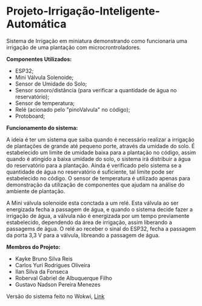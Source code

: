 # Projeto-Irrigação-Inteligente-Automática
Sistema de Irrigação em miniatura demonstrando como funcionaria uma irrigação de uma plantação com microcrontroladores.


<strong>Componentes Utilizados:</strong>
<ul>
  <li>ESP32;</li>
  <li>Mini Válvula Solenoide;</li>
  <li>Sensor de Umidade do Solo;</li>
  <li>Sensor sonoro/distância (para verificar a quantidade de água no reservatório);</li>
  <li>Sensor de temperatura;</li>
  <li>Relé (acionado pelo "pinoValvula" no código);</li>
  <li>Protoboard;</li>
</ul>


<strong>Funcionamento do sistema:</strong>
  <p>A ideia é ter um sistema que saiba quando é necessário realizar a irrigação de plantações de grande até pequeno porte, através da umidade do solo. É estabelecido um limite de umidade baixa para a plantação no código, assim quando é atingido a baixa umidade do solo, o sistema irá distribuir a água do reservatório para a plantação. Ainda é verificado pelo sistema se a quantidade de água no reservatório é suficiente, tal limite pode ser estabelecido no código. O sensor de temperatura é utilizado apenas para demonstração da utilização de componentes que ajudam na análise do ambiente de plantação.</p>
  <p></p>A Mini válvula solenoide esta conctada a um relé. Esta válvula ao ser energizada fecha a passagem de água, e quando o sistema decide fazer a irrigação de água, a válvula não é energizada por um tempo previamente estabelecido, dependendo da área de irrigação, assim liberando a passagems de água. O relé ao receber o sinal do ESP32, fecha a passagem da porta 3,3 V para a válvula, libreando a passagem de água.</p>


<strong>Membros do Projeto:</strong>
<ul>
  <li>Kayke Bruno Silva Reis</li>
  <li>Carlos Yuri Rodrigues Oliveira</li>
  <li>Ilan Silva da Fonseca</li>
  <li>Roberval Gabriel de Albuquerque Filho</li>
  <li>Gustavo Nadson Pereira Menezes</li>
</ul>


Versão do sistema feito no Wokwi, <a href="https://wokwi.com/projects/440668704348163073" target="blank">Link</a>


